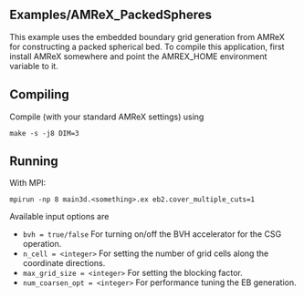 Examples/AMReX_PackedSpheres
----------------------------

This example uses the embedded boundary grid generation from AMReX for constructing a packed spherical bed.
To compile this application, first install AMReX somewhere and point the AMREX_HOME environment variable to it.

Compiling
---------

Compile (with your standard AMReX settings) using

    make -s -j8 DIM=3

Running
-------

With MPI:

    mpirun -np 8 main3d.<something>.ex eb2.cover_multiple_cuts=1

Available input options are

* `bvh = true/false` For turning on/off the BVH accelerator for the CSG operation.
* `n_cell = <integer>` For setting the number of grid cells along the coordinate directions.
* `max_grid_size = <integer>` For setting the blocking factor.
* `num_coarsen_opt = <integer>` For performance tuning the EB generation.
